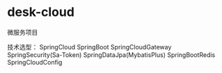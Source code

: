 # desk-cloud
微服务项目

技术选型：
SpringCloud
SpringBoot
SpringCloudGateway
SpringSecurity(Sa-Token)
SpringDataJpa(MybatisPlus)
SpringBootRedis
SpringCloudConfig
